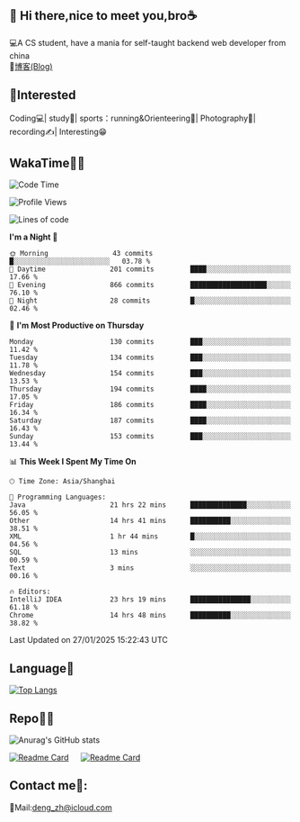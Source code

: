 👋 Hi there,nice to meet you,bro☕
---
💻A CS student, have a mania for self-taught backend web developer from china   
📌[博客(Blog)](https://github.com/HealUP/MyBlog)

 <!-- waka-box start -->
 <!-- waka-box end -->
 
🧲**Interested**
--
Coding💻| study📖| sports：running&Orienteering🏃‍| Photography📸| recording✍️| Interesting😁

WakaTime👨‍💻
---
<!--START_SECTION:waka-->
![Code Time](http://img.shields.io/badge/Code%20Time-2%2C472%20hrs%2033%20mins-blue)

![Profile Views](http://img.shields.io/badge/Profile%20Views-0-blue)

![Lines of code](https://img.shields.io/badge/From%20Hello%20World%20I%27ve%20Written-205.1%20thousand%20lines%20of%20code-blue)

**I'm a Night 🦉** 

```text
🌞 Morning                43 commits          █░░░░░░░░░░░░░░░░░░░░░░░░   03.78 % 
🌆 Daytime                201 commits         ████░░░░░░░░░░░░░░░░░░░░░   17.66 % 
🌃 Evening                866 commits         ███████████████████░░░░░░   76.10 % 
🌙 Night                  28 commits          █░░░░░░░░░░░░░░░░░░░░░░░░   02.46 % 
```
📅 **I'm Most Productive on Thursday** 

```text
Monday                   130 commits         ███░░░░░░░░░░░░░░░░░░░░░░   11.42 % 
Tuesday                  134 commits         ███░░░░░░░░░░░░░░░░░░░░░░   11.78 % 
Wednesday                154 commits         ███░░░░░░░░░░░░░░░░░░░░░░   13.53 % 
Thursday                 194 commits         ████░░░░░░░░░░░░░░░░░░░░░   17.05 % 
Friday                   186 commits         ████░░░░░░░░░░░░░░░░░░░░░   16.34 % 
Saturday                 187 commits         ████░░░░░░░░░░░░░░░░░░░░░   16.43 % 
Sunday                   153 commits         ███░░░░░░░░░░░░░░░░░░░░░░   13.44 % 
```


📊 **This Week I Spent My Time On** 

```text
🕑︎ Time Zone: Asia/Shanghai

💬 Programming Languages: 
Java                     21 hrs 22 mins      ██████████████░░░░░░░░░░░   56.05 % 
Other                    14 hrs 41 mins      ██████████░░░░░░░░░░░░░░░   38.51 % 
XML                      1 hr 44 mins        █░░░░░░░░░░░░░░░░░░░░░░░░   04.56 % 
SQL                      13 mins             ░░░░░░░░░░░░░░░░░░░░░░░░░   00.59 % 
Text                     3 mins              ░░░░░░░░░░░░░░░░░░░░░░░░░   00.16 % 

🔥 Editors: 
IntelliJ IDEA            23 hrs 19 mins      ███████████████░░░░░░░░░░   61.18 % 
Chrome                   14 hrs 48 mins      ██████████░░░░░░░░░░░░░░░   38.82 % 
```


 Last Updated on 27/01/2025 15:22:43 UTC
<!--END_SECTION:waka-->

Language🚀
---
[![Top Langs](https://github-readme-stats.vercel.app/api/top-langs/?username=HealUP&layout=compact&hide_border=true)](https://github.com/HealUP)

Repo🧑‍💻
---
![Anurag's GitHub stats](https://github-readme-stats.vercel.app/api?username=HealUP&count_private=true&show_icons=true&theme=gruvbox&hide_border=true) 

[![Readme Card](https://github-readme-stats.vercel.app/api/pin/?username=HealUP&repo=InternetEy&theme=transparent)](https://github.com/HealUP/InternetEy) &emsp;
[![Readme Card](https://github-readme-stats.vercel.app/api/pin/?username=HealUP&repo=CampusExperience&theme=transparent)](https://github.com/HealUP/CampusExperience)


Contact me📱:
---
📮Mail:deng_zh@icloud.com  
